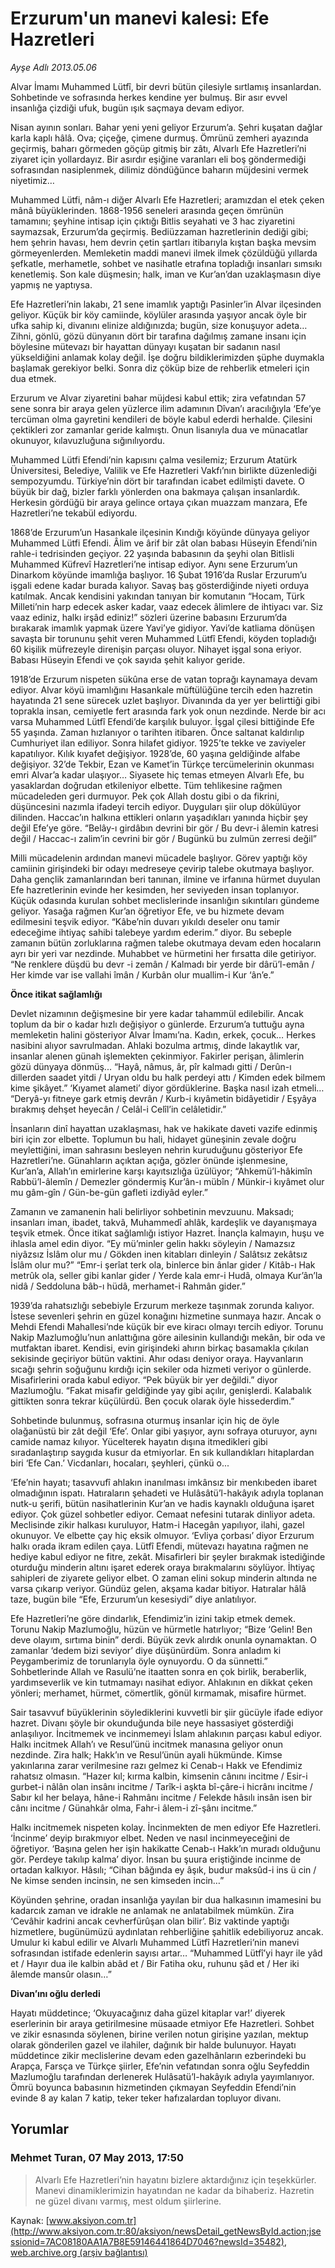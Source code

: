 # Erzurum'un manevi kalesi: Efe Hazretleri

*Ayşe Adlı 2013.05.06*

<div class="news-detail-text-todays">
 <div>
 </div>
 <div>
 </div>
 <div id="newsSpot">
  <font class="detail-spot">
   Alvar İmamı Muhammed Lütfî, bir devri bütün çilesiyle sırtlamış insanlardan. Sohbetinde ve sofrasında herkes kendine yer bulmuş. Bir asır evvel insanlığa çizdiği ufuk, bugün ışık saçmaya devam ediyor.
  </font>
 </div>
 <div id="newsText">
  <font class="detail-text">
   <p>
    Nisan ayının sonları. Bahar yeni yeni geliyor Erzurum’a. Şehri kuşatan dağlar karla kaplı hâlâ. Ova; çiçeğe, çimene durmuş. Ömrünü zemheri ayazında geçirmiş, baharı görmeden göçüp gitmiş bir zâtı, Alvarlı Efe Hazretleri’ni ziyaret için yollardayız. Bir asırdır eşiğine varanları eli boş göndermediği sofrasından nasiplenmek, dilimiz döndüğünce baharın müjdesini vermek niyetimiz…
   </p>
   <p>
    Muhammed Lütfi, nâm-ı diğer Alvarlı Efe Hazretleri; aramızdan el etek çeken mânâ büyüklerinden. 1868-1956 seneleri arasında geçen ömrünün tamamını; şeyhine intisap için çıktığı Bitlis seyahati ve 3 hac ziyaretini saymazsak, Erzurum’da geçirmiş. Bediüzzaman hazretlerinin dediği gibi; hem şehrin havası, hem devrin çetin şartları itibarıyla kıştan başka mevsim görmeyenlerden. Memleketin maddi manevi ilmek ilmek çözüldüğü yıllarda şefkatle, merhametle, sohbet ve nasihatle etrafına topladığı insanları sımsıkı kenetlemiş. Son kale düşmesin; halk, iman ve Kur’an’dan uzaklaşmasın diye yapmış ne yaptıysa.
   </p>
   <p>
    Efe Hazretleri’nin lakabı, 21 sene imamlık yaptığı Pasinler’in Alvar ilçesinden geliyor. Küçük bir köy camiinde, köylüler arasında yaşıyor ancak öyle bir ufka sahip ki, divanını elinize aldığınızda; bugün, size konuşuyor adeta… Zihni, gönlü, gözü dünyanın dört bir tarafına dağılmış zamane insanı için böylesine mütevazı bir hayattan dünyayı kuşatan bir sadanın nasıl yükseldiğini anlamak kolay değil. İşe doğru bildiklerimizden şüphe duymakla başlamak gerekiyor belki. Sonra diz çöküp bize de rehberlik etmeleri için dua etmek.
   </p>
   <p>
    Erzurum ve Alvar ziyaretini bahar müjdesi kabul ettik; zira vefatından 57 sene sonra bir araya gelen yüzlerce ilim adamının Dîvan’ı aracılığıyla ‘Efe’ye tercüman olma gayretini kendileri de böyle kabul ederdi herhalde. Çilesini çektikleri zor zamanlar geride kalmıştı. Onun lisanıyla dua ve münacatlar okunuyor, kılavuzluğuna sığınılıyordu.
   </p>
   <p>
    Muhammed Lütfi Efendi’nin kapısını çalma vesilemiz; Erzurum Atatürk Üniversitesi, Belediye, Valilik ve Efe Hazretleri Vakfı’nın birlikte düzenlediği sempozyumdu. Türkiye’nin dört bir tarafından icabet edilmişti davete. O büyük bir dağ, bizler farklı yönlerden ona bakmaya çalışan insanlardık. Herkesin gördüğü bir araya gelince ortaya çıkan muazzam manzara, Efe Hazretleri’ne tekabül ediyordu.
   </p>
   <p>
    1868’de Erzurum’un Hasankale il­çesinin Kındığı köyünde dünyaya geliyor Muhammed Lütfi Efendi. Âlim ve ârif bir zât olan babası Hüseyin Efendi’nin rahle-i tedrisinden geçiyor. 22 yaşında babasının da şeyhi olan Bitlisli Muhammed Küfrevî Hazretleri’ne intisap ediyor. Aynı sene Erzurum’un Dinarkom köyünde imamlığa başlıyor. 16 Şubat 1916’da Ruslar Erzurum’u işgali edene kadar burada kalıyor. Savaş baş gösterdiğinde niyeti orduya katılmak. Ancak kendisini yakından tanıyan bir komutanın “Hocam, Türk Milleti’nin harp edecek asker kadar, vaaz edecek âlimlere de ihtiyacı var. Siz vaaz ediniz, halkı irşâd ediniz!” sözleri üzerine babasını Erzurum’da bırakarak imamlık yapmak üzere Yavi’ye gidiyor. Yavi’de katliama dönüşen savaşta bir torununu şehit veren Muhammed Lütfî Efendi, köyden topladığı 60 kişilik müfrezeyle direnişin parçası oluyor. Nihayet işgal sona eriyor. Babası Hüseyin Efendi ve çok sayıda şehit kalıyor geride.
   </p>
   <p>
    1918’de Erzurum nispeten sükûna erse de vatan toprağı kaynamaya devam ediyor. Alvar köyü imamlığını Hasankale müftülüğüne tercih eden hazretin hayatında 21 sene sürecek uzlet başlıyor. Divanında da yer yer belirttiği gibi toprakla insan, cemiyetle fert arasında fark yok onun nezdinde. Nerde bir acı varsa Muhammed Lütfî Efendi’de karşılık buluyor. İşgal çilesi bittiğinde Efe 55 yaşında. Zaman hızlanıyor o tarihten itibaren. Önce saltanat kaldırılıp Cumhuriyet ilan ediliyor. Sonra hilafet gidiyor. 1925’te tekke ve zaviyeler kapatılıyor. Kılık kıyafet değişiyor. 1928’de, 60 yaşına geldiğinde alfabe değişiyor. 32’de Tekbir, Ezan ve Kamet’in Türkçe tercümelerinin okunması emri Alvar’a kadar ulaşıyor… Siyasete hiç temas etmeyen Alvarlı Efe, bu yasaklardan doğrudan etkileniyor elbette. Tüm tehlikesine rağmen mücadeleden geri durmuyor. Pek çok Allah dostu gibi o da fikrini, düşüncesini nazımla ifadeyi tercih ediyor. Duyguları şiir olup dökülüyor dilinden. Haccac’ın halkına ettikleri onların yaşadıkları yanında hiçbir şey değil Efe’ye göre. “Belây-ı girdâbın devrini bir gör / Bu devr-i âlemin katresi değil / Haccac-ı zalim’in cevrini bir gör / Bugünkü bu zulmün zerresi değil”
   </p>
   <p>
    Milli mücadelenin ardından manevi mücadele başlıyor. Görev yaptığı köy camiinin girişindeki bir odayı medreseye çevirip talebe okutmaya başlıyor. Daha gençlik zamanlarından beri tanınan, ilmine ve irfanına hürmet duyulan Efe hazretlerinin evinde her kesimden, her seviyeden insan toplanıyor. Küçük odasında kurulan sohbet meclislerinde insanlığın sıkıntıları gündeme geliyor. Yasağa rağmen Kur’an öğretiyor Efe, ve bu hizmete devam edilmesini teşvik ediyor. “Kâbe’nin duvarı yıkıldı deseler onu tamir edeceğime ihtiyaç sahibi talebeye yardım ederim.” diyor. Bu sebeple zamanın bütün zorluklarına rağmen talebe okutmaya devam eden hocaların ayrı bir yeri var nezdinde. Muhabbet ve hürmetini her fırsatta dile getiriyor. “Ne renklere düşdü bu devr -i zemân / Kalmadı bir yerde bir dârü’l-emân / Her kimde var ise vallahi îmân / Kurbân olur muallim-i Kur ‘ân’e.”
   </p>
   <p>
    <strong>
     Önce itikat sağlamlığı
    </strong>
   </p>
   <p>
    Devlet nizamının değişmesine bir yere kadar tahammül edilebilir. Ancak toplum da bir o kadar hızlı değişiyor o günlerde. Erzurum’a tuttuğu ayna memleketin halini gösteriyor Alvar İmamı’na. Kadın, erkek, çocuk… Herkes nasibini alıyor savrulmadan. Ahlaki bozulma artmış, dinde lakaytlık var, insanlar alenen günah işlemekten çekinmiyor. Fakirler perişan, âlimlerin gözü dünyaya dönmüş... “Hayâ, nâmus, âr, pîr kalmadı gitti / Derûn-ı dillerden saadet yitdi / Uryan oldu bu halk perdeyi attı / Kimden edek bilmem kime şikâyet.” ‘Kıyamet alameti’ diyor gördüklerine. Başka nasıl izah etmeli… “Deryâ-yı fitneye gark etmiş devrân / Kurb-i kıyâmetin bidâyetidir / Eşyâya bırakmış dehşet heyecân / Celâl-i Celîl’in celâletidir.”
   </p>
   <p>
    İnsanların dinî hayattan uzaklaşması, hak ve hakikate daveti vazife edinmiş biri için zor elbette. Toplumun bu hali, hidayet güneşinin zevale doğru meylettiğini, iman sahrasını besleyen nehrin kuruduğunu gösteriyor Efe Hazretleri’ne. Günahların açıktan açığa, gözler önünde işlenmesine, Kur’an’a, Allah’ın emirlerine karşı kayıtsızlığa üzülüyor; “Ahkemü’l-hâkimîn Rabbü’l-âlemîn / Demezler göndermiş Kur’ân-ı mübîn / Münkir-i kıyâmet olur mu gâm-gîn / Gün-be-gün gafleti izdiyâd eyler.”
   </p>
   <p>
    Zamanın ve zamanenin hali belirliyor sohbetinin mevzuunu. Maksadı; insanları iman, ibadet, takvâ, Muhammedî ahlâk, kardeşlik ve dayanışmaya teşvik etmek. Önce itikat sağlamlığı istiyor Hazret. İnançla kalmayın, huşu ve ihlasla amel edin diyor. “Ey mü’minler gelin hakkı söyleyin / Namazsız niyâzsız İslâm olur mu / Gökden inen kitabları dinleyin / Salâtsız zekâtsız İslâm olur mu?” “Emr-i şerîat terk ola, binlerce bin ânlar gider / Kitâb-ı Hak metrûk ola, seller gibi kanlar gider / Yerde kala emr-i Hudâ, olmaya Kur’ân’la nidâ / Seddoluna bâb-ı hüdâ, merhamet-i Rahmân gider.”
   </p>
   <p>
    1939’da rahatsızlığı sebebiyle Erzurum merkeze taşınmak zorunda kalıyor. İstese sevenleri şehrin en güzel konağını hizmetine sunmaya hazır. Ancak o Mehdi Efendi Mahallesi’nde küçük bir eve kiracı olmayı tercih ediyor. Torunu Nakip Mazlumoğlu’nun anlattığına göre ailesinin kullandığı mekân, bir oda ve mutfaktan ibaret. Kendisi, evin girişindeki ahırın birkaç basamakla çıkılan sekisinde geçiriyor bütün vaktini. Ahır odası deniyor oraya. Hayvanların sıcağı şehrin soğuğunu kırdığı için sekiler oda hizmeti veriyor o günlerde. Misafirlerini orada kabul ediyor. “Pek büyük bir yer değildi.” diyor Mazlumoğlu. “Fakat misafir geldiğinde yay gibi açılır, genişlerdi. Kalabalık gittikten sonra tekrar küçülürdü. Ben çocuk olarak öyle hissederdim.”
   </p>
   <p>
    Sohbetinde bulunmuş, sofrasına oturmuş insanlar için hiç de öyle olağanüstü bir zât değil ‘Efe’. Onlar gibi yaşıyor, aynı sofraya oturuyor, aynı camide namaz kılıyor. Yücelterek hayatın dışına itmedikleri gibi sıradanlaştırıp saygıda kusur da etmiyorlar. En sık kullandıkları hitaplardan biri ‘Efe Can.’ Vicdanları, hocaları, şeyhleri, çünkü o...
   </p>
   <p>
    ‘Efe’nin hayatı; tasavvufî ahlakın inanılması imkânsız bir menkıbeden ibaret olmadığının ispatı. Hatıraların şehadeti ve Hulâsâtü’l-hakâyık adıyla toplanan nutk-u şerifi, bütün nasihatlerinin Kur’an ve hadis kaynaklı olduğuna işaret ediyor. Çok güzel sohbetler ediyor. Cemaat nefesini tutarak dinliyor adeta. Meclisinde zikir halkası kuruluyor, Hatm-i Hacegân yapılıyor, ilahi, gazel okunuyor. Ve elbette çay hiç eksik olmuyor. ‘Evliya çorbası’ diyor Erzurum halkı orada ikram edilen çaya. Lütfî Efendi, mütevazı hayatına rağmen ne hediye kabul ediyor ne fitre, zekât. Misafirleri bir şeyler bırakmak istediğinde oturduğu minderin altını işaret ederek oraya bırakmalarını söylüyor. İhtiyaç sahipleri de ziyarete geliyor elbet. O zaman elini sokup minderin altında ne varsa çıkarıp veriyor. Gündüz gelen, akşama kadar bitiyor. Hatıralar hâlâ taze, bugün bile “Efe, Erzurum’un kesesiydi” diye anlatılıyor.
   </p>
   <p>
    Efe Hazretleri’ne göre dindarlık, Efendimiz’in izini takip etmek demek. Torunu Nakip Mazlumoğlu, hüzün ve hürmetle hatırlıyor; “Bize ‘Gelin! Ben deve olayım, sırtıma binin” derdi. Büyük zevk alırdık onunla oynamaktan. O zamanlar ‘dedem bizi seviyor’ diye düşünürdüm. Sonra anladım ki Peygamberimiz de torunlarıyla öyle oynuyordu. O da sünnetti.” Sohbetlerinde Allah ve Rasulü’ne itaatten sonra en çok birlik, beraberlik, yardımseverlik ve kin tutmamayı nasihat ediyor. Ahlakının en dikkat çeken yönleri; merhamet, hürmet, cömertlik, gönül kırmamak, misafire hürmet.
   </p>
   <p>
    Sair tasavvuf büyüklerinin söylediklerini kuvvetli bir şiir gücüyle ifade ediyor hazret. Divanı şöyle bir okunduğunda bile neye hassasiyet gösterdiği anlaşılıyor. İncitmemek ve incinmemeyi İslam ahlakının parçası kabul ediyor. Halkı incitmek Allah’ı ve Resul’ünü incitmek manasına geliyor onun nezdinde. Zira halk; Hakk’ın ve Resul’ünün ayali hükmünde. Kimse yakınlarına zarar verilmesine razı gelmez ki Cenab-ı Hakk ve Efendimiz rahatsız olmasın. “Hazer kıl; kırma kalbin, kimsenin cânını incitme / Esir-i gurbet-i nâlân olan insânı incitme / Tarîk-i aşkta bî-çâre-i hicrânı incitme / Sabır kıl her belaya, hâne-i Rahmânı incitme / Felekde hâsılı insân isen bir cânı incitme / Günahkâr olma, Fahr-i âlem-i zî-şânı incitme.”
   </p>
   <p>
    Halkı incitmemek nispeten kolay. İncinmekten de men ediyor Efe Hazretleri. ‘İncinme’ deyip bırakmıyor elbet. Neden ve nasıl incinmeyeceğini de öğretiyor. ‘Başına gelen her işin hakikatte Cenab-ı Hakk’ın muradı olduğunu gör. Perdeye takılıp kalma’ diyor. İnsan bu şuura eriştiğinde incinme de ortadan kalkıyor. Hâsılı; “Cihan bâğında ey âşık, budur maksûd-i ins ü cin / Ne kimse senden incinsin, ne sen kimseden incin…”
   </p>
   <p>
    Köyünden şehrine, oradan insanlığa yayılan bir dua halkasının imamesini bu kadarcık zaman ve idrakle ne anlamak ne anlatabilmek mümkün. Zira ‘Cevâhir kadrini ancak cevherfürûşan olan bilir’. Biz vaktinde yaptığı hizmetlere, bugünümüzü aydınlatan rehberliğine şahitlik edebiliyoruz ancak. Umulur ki kabul edilir ve Alvarlı Muhammed Lütfî Hazretleri’nin manevi sofrasından istifade edenlerin sayısı artar… “Muhammed Lütfî’yi hayr ile yâd et / Hayır dua ile kalbin abâd et / Bir Fatiha oku, ruhunu şâd et / Her iki âlemde mansûr olasın…”
   </p>
   <p>
    <strong>
     Divan’ını oğlu derledi
    </strong>
   </p>
   <p>
    Hayatı müddetince; ‘Okuyacağınız daha güzel kitaplar var!’ diyerek eserlerinin bir araya getirilmesine müsaade etmiyor Efe Hazretleri. Sohbet ve zikir esnasında söylenen, birine verilen notun girişine yazılan, mektup olarak gönderilen gazel ve ilahiler, dağınık bir halde bulunuyor. Hayatı müddetince zikir meclislerine devam eden gazelhânların ezberindeki bu Arapça, Farsça ve Türkçe şiirler, Efe’nin vefatından sonra oğlu Seyfeddin Mazlumoğlu tarafından derlenerek Hulâsatü’l-hakâyık adıyla yayımlanıyor. Ömrü boyunca babasının hizmetinden çıkmayan Seyfeddin Efendi’nin evinde 8 ay kalan 7 katip, teker teker hafızalardan topluyor divanı.
   </p>
  </font>
 </div>
 <div>
 </div>
 <div>
 </div>
</div>


## Yorumlar

### Mehmet Turan, 07 May 2013, 17:50
> Alvarlı Efe Hazretleri’nin hayatını bizlere aktardığınız için teşekkürler. Manevi dinamiklerimizin hayatından ne kadar da bihaberiz. Hazretin ne güzel divanı varmış, mest oldum şiirlerine. 

Kaynak: [www.aksiyon.com.tr](http://www.aksiyon.com.tr:80/aksiyon/newsDetail_getNewsById.action;jsessionid=7AC08180AA1A7B8E59146441864D7046?newsId=35482), [web.archive.org (arşiv bağlantısı)](http://web.archive.org/web/20141019110858/http://www.aksiyon.com.tr:80/aksiyon/newsDetail_getNewsById.action;jsessionid=7AC08180AA1A7B8E59146441864D7046?newsId=35482)
